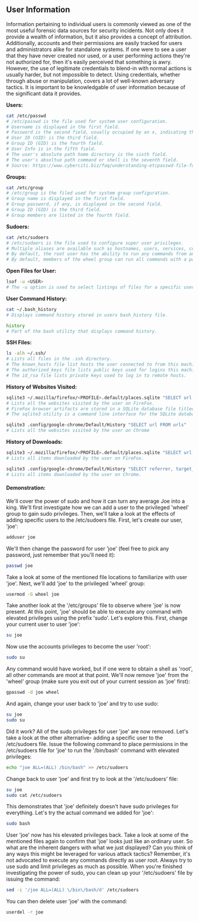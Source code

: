 ## User Information
Information pertaining to individual users is commonly viewed as one of the most useful forensic data sources for security incidents.
Not only does it provide a wealth of information, but it also provides a concept of attribution.
Additionally, accounts and their permissions are easily tracked for users and administrators alike for standalone systems.
If one were to see a user that they have never created nor used, or a user performing actions they're not authorized for, then it's easily perceived that something is awry.
However, the use of legitimate credentials to blend-in with normal actions is usually harder, but not impossible to detect.
Using credentials, whether through abuse or manipulation, covers a lot of well-known adversary tactics.
It is important to be knowledgable of user information because of the significant data it provides.

__Users:__
```bash
cat /etc/passwd
# /etc/passwd is the file used for system user configuration.
# Username is displayed in the first field.
# Password is the second field, usually occupied by an x, indicating the user's encrypted password is store in the /etc/shadow file.
# User ID (UID) is the third field.
# Group ID (GID) is the fourth field.
# User Info is in the fifth field.
# The user's absolute path home directory is the sixth field.
# The user's absoltue path command or shell is the seventh field.
# Source: https://www.cyberciti.biz/faq/understanding-etcpasswd-file-format/
```
__Groups:__
```bash
cat /etc/group
# /etc/group is the filed used for system group configuration.
# Group name is displayed in the first field.
# Group password, if any, is displayed in the second field.
# Group ID (GID) is the third field.
# Group members are listed in the fourth field.
```
__Sudoers:__
```bash
cat /etc/sudoers
# /etc/sudoers is the file used to configure super user privileges.
# Multiple aliases are available such as hostnames, users, services, commands, etc.
# By default, the root user has the ability to run any commands from any location.
# By default, members of the wheel group can run all commands with a password.
```
__Open Files for User:__
```bash
lsof -u <USER>
# The -u option is used to select listings of files for a specific user.
```
__User Command History:__
```bash
cat ~/.bash_history
# Displays command history stored in users bash_history file.
```
```bash
history
# Part of the bash utility that displays command history.
```
__SSH Files:__
```bash
ls -alh ~/.ssh/
# Lists all files in the .ssh directory.
# The known_hosts file list hosts the user connected to from this machine.
# The authorized_keys file lists public keys used for logins this machine.
# The id_rsa file lists private keys used to log in to remote hosts.
```
__History of Websites Visited:__
```bash
sqlite3 ~/.mozilla/firefox/<PROFILE>.default/places.sqlite "SELECT url FROM moz_places;"
# Lists all the websites visited by the user on FireFox.
# FireFox browser artifacts are stored in a SQLite database file titled places.sqlite.
# The sqlite3 utility is a command line interface for the SQLite database service.
```
```bash
sqlite3 .config/google-chrome/Default/History "SELECT url FROM urls"
# Lists all the websites visited by the user on Chrome
```
__History of Downloads:__
```bash
sqlite3 ~/.mozilla/firefox/<PROFILE>.default/places.sqlite "SELECT url, content FROM  moz_annos JOIN moz_places ON moz_places.id=moz_annos.place_id;"
# Lists all items downloaded by the user on FireFox.
```
```bash
sqlite3 .config/google-chrome/Default/History "SELECT referrer, target_path FROM downloads"
# Lists all items downloaded by the user on Chrome.
```
  
#### Demonstration:
We'll cover the power of sudo and how it can turn any average Joe into a king. We'll first investigate how we can add a user to the privileged 'wheel' group to gain sudo privileges.
Then, we'll take a look at the effects of adding specific users to the /etc/sudoers file. First, let's create our user, 'joe':
```bash
adduser joe
```
We'll then change the password for user 'joe' (feel free to pick any password, just remember that you'll need it):
```bash
passwd joe
```
Take a look at some of the mentioned file locations to familiarize with user 'joe'.
Next, we'll add 'joe' to the privileged 'wheel' group:
```bash
usermod -G wheel joe
```
Take another look at the '/etc/groups' file to observe where 'joe' is now present.
At this point, 'joe' should be able to execute any command with elevated privileges using the prefix 'sudo'. Let's explore this. First, change your current user to user 'joe':
```bash
su joe
```
Now use the accounts privileges to become the user 'root':
```bash
sudo su
```
Any command would have worked, but if one were to obtain a shell as 'root', all other commands are moot at that point.
We'll now remove 'joe' from the 'wheel' group (make sure you exit out of your current session as 'joe' first):
```bash
gpasswd -d joe wheel
```
And again, change your user back to 'joe' and try to use sudo:
```bash
su joe
sudo su
```
Did it work? All of the sudo privileges for user 'joe' are now removed.
Let's take a look at the other alternative- adding a specific user to the /etc/sudoers file.
Issue the following command to place permissions in the /etc/sudoers file for 'joe' to run the '/bin/bash' command with elevated privileges:
```bash
echo "joe ALL=(ALL) /bin/bash" >> /etc/sudoers
```
Change back to user 'joe' and first try to look at the '/etc/sudoers' file:
```bash
su joe
sudo cat /etc/sudoers
```
This demonstrates that 'joe' definitely doesn't have sudo privileges for everything. Let's try the actual command we added for 'joe':
```bash
sudo bash
```
User 'joe' now has his elevated privileges back. Take a look at some of the mentioned files again to confirm that 'joe' looks just like an ordinary user. So what are the inherent dangers with what we just displayed?
Can you think of any ways this might be leveraged for various attack tactics?
Remember, it's not advocated to execute any commands directly as user root. Always try to use sudo and limit privileges as much as possible.
When you're finished investigating the power of sudo, you can clean up your '/etc/sudoers' file by issuing the command:
```bash
sed -i '/joe ALL=(ALL) \/bin\/bash/d' /etc/sudoers
```
You can then delete user 'joe' with the command:
```bash
userdel -r joe
```
